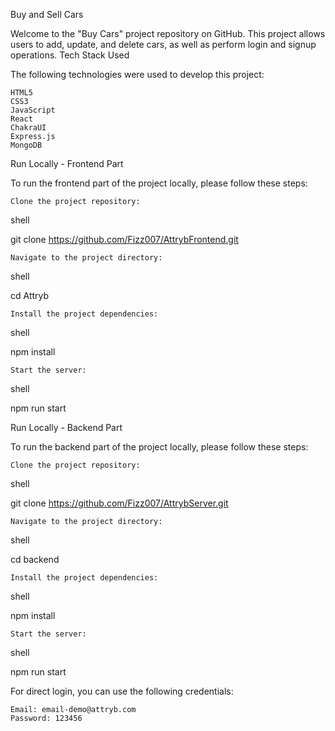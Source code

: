 Buy and Sell Cars

Welcome to the "Buy Cars" project repository on GitHub. This project allows users to add, update, and delete cars, as well as perform login and signup operations.
Tech Stack Used

The following technologies were used to develop this project:

    HTML5
    CSS3
    JavaScript
    React
    ChakraUI
    Express.js
    MongoDB

Run Locally - Frontend Part

To run the frontend part of the project locally, please follow these steps:

    Clone the project repository:

shell

git clone https://github.com/Fizz007/AttrybFrontend.git

    Navigate to the project directory:

shell

cd Attryb

    Install the project dependencies:

shell

npm install

    Start the server:

shell

npm run start

Run Locally - Backend Part

To run the backend part of the project locally, please follow these steps:

    Clone the project repository:

shell

git clone https://github.com/Fizz007/AttrybServer.git

    Navigate to the project directory:

shell

cd backend

    Install the project dependencies:

shell

npm install

    Start the server:

shell

npm run start


For direct login, you can use the following credentials:

    Email: email-demo@attryb.com
    Password: 123456
